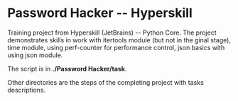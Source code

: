 # Password Hacker -- Hyperskill
Training project from Hyperskill (JetBrains) -- Python Core. The project demonstrates skills in work with itertools module (but not in the ginal stage), time module, using perf-counter for performance control, json basics with using json module.

The script is in **./Password Hacker/task**.

Other directories are the steps of the completing project with tasks descriptions.
